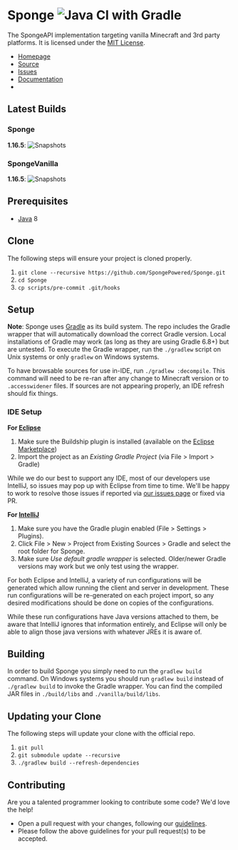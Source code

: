 Sponge ![Java CI with Gradle](https://github.com/SpongePowered/Sponge/workflows/Java%20CI%20with%20Gradle/badge.svg?branch=api-8&event=push)
=============

The SpongeAPI implementation targeting vanilla Minecraft and 3rd party platforms. It is licensed under the [MIT License].

* [Homepage]
* [Source]
* [Issues]
* [Documentation]
* [Discord]: `#sponge`

## Latest Builds

### Sponge

**1.16.5**: ![Snapshots](https://img.shields.io/nexus/maven-snapshots/org.spongepowered/sponge?label=Sponge&server=https%3A%2F%2Frepo-new.spongepowered.org%2F)

### SpongeVanilla

**1.16.5**: ![Snapshots](https://img.shields.io/nexus/maven-releases/org.spongepowered/spongevanilla?label=SpongeVanilla&server=https%3A%2F%2Frepo-new.spongepowered.org%2F)


## Prerequisites
* [Java] 8

## Clone
The following steps will ensure your project is cloned properly.

1. `git clone --recursive https://github.com/SpongePowered/Sponge.git`
2. `cd Sponge`
3. `cp scripts/pre-commit .git/hooks`

## Setup
**Note**: Sponge uses [Gradle] as its build system. The repo includes the Gradle wrapper that will automatically download the correct Gradle 
version. Local installations of Gradle may work (as long as they are using Gradle 6.8+) but are untested. To execute the Gradle wrapper, run the 
`./gradlew` script on Unix systems or only `gradlew` on Windows systems.

To have browsable sources for use in-IDE, run `./gradlew :decompile`. This command will need to be re-ran after any change to
Minecraft version or to `.accesswidener` files. If sources are not appearing properly, an IDE refresh should fix things.

### IDE Setup
__For [Eclipse]__
 1. Make sure the Buildship plugin is installed (available on the [Eclipse Marketplace])
 2. Import the project as an *Existing Gradle Project* (via File > Import > Gradle)

While we do our best to support any IDE, most of our developers use IntelliJ, so issues may pop up with Eclipse from time to time.
We'll be happy to work to resolve those issues if reported via [our issues page][Issues] or fixed via PR.

__For [IntelliJ]__
  1. Make sure you have the Gradle plugin enabled (File > Settings > Plugins).  
  2. Click File > New > Project from Existing Sources > Gradle and select the root folder for Sponge.
  3. Make sure _Use default gradle wrapper_ is selected. Older/newer Gradle versions may work but we only test using the wrapper.

For both Eclipse and IntelliJ, a variety of run configurations will be generated which allow running the client and server in development. These run 
configurations will be re-generated on each project import, so any desired modifications should be done on copies of the configurations.

While these run configurations have Java versions attached to them, be aware that IntelliJ ignores that information entirely, and Eclipse will 
only be able to align those java versions with whatever JREs it is aware of.

## Building

In order to build Sponge you simply need to run the `gradlew build` command. On Windows systems you should run `gradlew build` instead 
of `./gradlew build` to invoke the Gradle wrapper. You can find the compiled JAR files in `./build/libs` and `./vanilla/build/libs`.

## Updating your Clone
The following steps will update your clone with the official repo.

1. `git pull`
2. `git submodule update --recursive`
3. `./gradlew build --refresh-dependencies`

## Contributing
Are you a talented programmer looking to contribute some code? We'd love the help!
* Open a pull request with your changes, following our [guidelines](.github/CONTRIBUTING.md).
* Please follow the above guidelines for your pull request(s) to be accepted.

[Eclipse]: https://eclipse.org/
[Eclipse Marketplace]: http://marketplace.eclipse.org/content/buildship-gradle-integration
[Gradle]: https://gradle.org/
[Homepage]: https://spongepowered.org/
[IntelliJ]: http://www.jetbrains.com/idea/
[Issues]: https://github.com/SpongePowered/Sponge/issues
[Documentation]: https://docs.spongepowered.org/
[Java]: https://adoptopenjdk.net/?variant=openjdk8&jvmVariant=hotspot
[Source]: https://github.com/SpongePowered/Sponge/
[MIT License]: http://www.tldrlegal.com/license/mit-license
[Discord]: https://discord.gg/sponge
